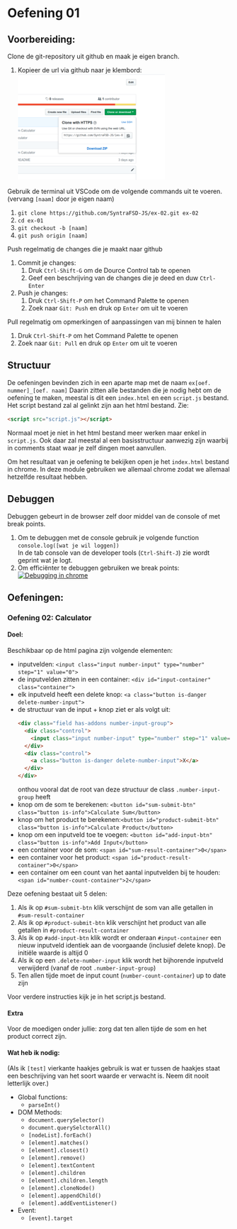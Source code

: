 # Oefening 01
## Voorbereiding:
Clone de git-repository uit github en maak je eigen branch.
1. Kopieer de url via github naar je klembord:  
   ![Copy url](https://raw.githubusercontent.com/SyntraFSD-JS/ex-01/master/images/copy_github.png "Copy url to clipboard")

Gebruik de terminal uit VSCode om de volgende commands uit te voeren.
(vervang `[naam]` door je eigen naam)

1. `git clone https://github.com/SyntraFSD-JS/ex-02.git ex-02`
2. `cd ex-01`
3. `git checkout -b [naam]`
4. `git push origin [naam]`

Push regelmatig de changes die je maakt naar github

1. Commit je changes:
   1. Druk `Ctrl-Shift-G` om de Dource Control tab te openen
   2. Geef een beschrijving van de changes die je deed en duw `Ctrl-Enter`
2. Push je changes:
   1. Druk `Ctrl-Shift-P` om het Command Palette te openen
   2. Zoek naar `Git: Push` en druk op `Enter` om uit te voeren 
   
Pull regelmatig om opmerkingen of aanpassingen van mij binnen te halen
1. Druk `Ctrl-Shift-P` om het Command Palette te openen
2. Zoek naar `Git: Pull` en druk op `Enter` om uit te voeren 
     
## Structuur
De oefeningen bevinden zich in een aparte map met de naam `ex[oef. nummer]_[oef. naam]`
Daarin zitten alle bestanden die je nodig hebt om de oefening te maken, meestal is dit een `index.html` en een `script.js` bestand.
Het script bestand zal al gelinkt zijn aan het html bestand. Zie:
```html
<script src="script.js"></script>
```
Normaal moet je niet in het html bestand meer werken maar enkel in `script.js`.
Ook daar zal meestal al een basisstructuur aanwezig zijn waarbij in comments staat waar je zelf dingen moet aanvullen.

Om het resultaat van je oefening te bekijken open je het `index.html` bestand in chrome.
In deze module gebruiken we allemaal chrome zodat we allemaal hetzelfde resultaat hebben.

## Debuggen
Debuggen gebeurt in de browser zelf door middel van de console of met break points.

1. Om te debuggen met de console gebruik je volgende function `console.log([wat je wil loggen])`  
   In de tab console van de developer tools (`Ctrl-Shift-J`) zie wordt geprint wat je logt.
2. Om efficiënter te debuggen gebruiken we break points:  
   [![Debugging in chrome](https://img.youtube.com/vi/H0XScE08hy8/0.jpg)](https://developers.google.com/web/tools/chrome-devtools/javascript/)

## Oefeningen:
### Oefening 02: Calculator
#### Doel:

Beschikbaar op de html pagina zijn volgende elementen:
- inputvelden: `<input class="input number-input" type="number" step="1" value="0">`
- de inputvelden zitten in een container: `<div id="input-container" class="container">`
- elk inputveld heeft een delete knop: `<a class="button is-danger delete-number-input">`
- de structuur van de input + knop ziet er als volgt uit:  
   ``` html
   <div class="field has-addons number-input-group">
     <div class="control">
       <input class="input number-input" type="number" step="1" value="0">
     </div>
     <div class="control">
       <a class="button is-danger delete-number-input">X</a>
     </div>
   </div>
   ```  
   onthou vooral dat de root van deze structuur de class `.number-input-group` heeft
- knop om de som te berekenen: `<button id="sum-submit-btn" class="button is-info">Calculate Sum</button>`
- knop om het product te berekenen:`<button id="product-submit-btn" class="button is-info">Calculate Product</button>`
- knop om een inputveld toe te voegen: `<button id="add-input-btn" class="button is-info">Add Input</button>`
- een container voor de som: `<span id="sum-result-container">0</span>`
- een container voor het product: `<span id="product-result-container">0</span>`
- een container om een count van het aantal inputvelden bij te houden: `<span id="number-count-container">2</span>`

Deze oefening bestaat uit 5 delen:
1. Als ik op `#sum-submit-btn` klik verschijnt de som van alle getallen in `#sum-result-container`
2. Als ik op `#product-submit-btn` klik verschijnt het product van alle getallen in `#product-result-container`
3. Als ik op `#add-input-btn` klik wordt er onderaan `#input-container` een nieuw inputveld identiek 
   aan de voorgaande (inclusief delete knop). De initiële waarde is altijd 0
4. Als ik op een `.delete-number-input` klik wordt het bijhorende inputveld verwijderd 
   (vanaf de root `.number-input-group`)
5. Ten allen tijde moet de input count (`number-count-container`) up to date zijn

Voor verdere instructies kijk je in het script.js bestand.

#### Extra
Voor de moedigen onder jullie: zorg dat ten allen tijde de som en het product correct zijn.

#### Wat heb ik nodig:
(Als ik `[test]` vierkante haakjes gebruik is wat er tussen de haakjes staat een beschrijving van het soort waarde er verwacht is. Neem dit nooit letterlijk over.)

- Global functions:
   - `parseInt()` 
- DOM Methods:
   - `document.querySelector()`
   - `document.querySelctorAll()`
   - `[nodeList].forEach()`
   - `[element].matches()`
   - `[element].closest()`
   - `[element].remove()`
   - `[element].textContent`
   - `[element].children`
   - `[element].children.length`
   - `[element].cloneNode()`
   - `[element].appendChild()`
   - `[element].addEventListener()`
- Event:
   - `[event].target`
   
      
